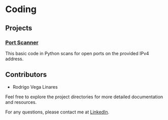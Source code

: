 # Coding

## Projects 

### [Port Scanner](https://github.com/Roy-Vega/Coding/blob/main/Port%20Scanner/scanner.py)
This basic code in Python scans for open ports on the provided IPv4 address. 


## Contributors
- Rodrigo Vega Linares

Feel free to explore the project directories for more detailed documentation and resources.

For any questions, please contact me at [LinkedIn](https://www.linkedin.com/in/roy-vega).
